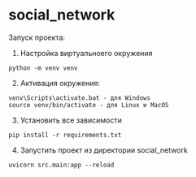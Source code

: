 # social_network

Запуск проекта:
1. Настройка виртуальноего окружения
```shell
python -m venv venv
```
2. Активация окружения:
```shell
venv\Scripts\activate.bat - для Windows
source venv/bin/activate - для Linux и MacOS
```
3. Установить все зависимости
```shell
pip install -r requirements.txt
```
4. Запустить проект из директории social_network
```shell
uvicorn src.main:app --reload
```